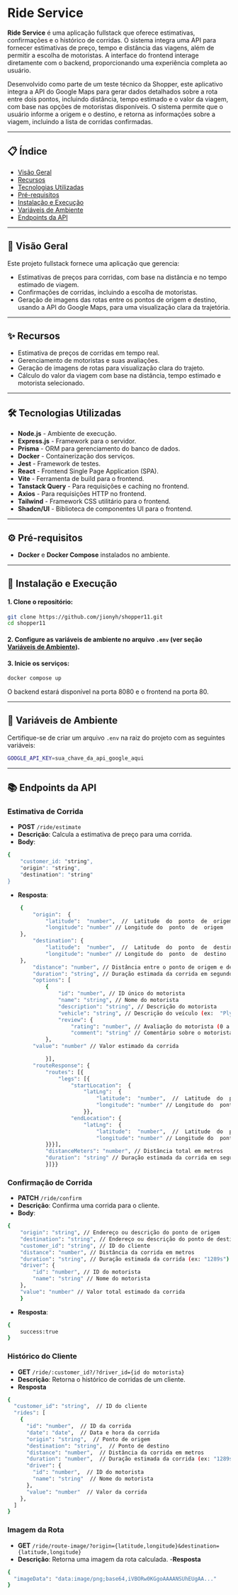 
# Ride Service

**Ride Service** é uma aplicação fullstack que oferece estimativas, confirmações e o histórico de corridas. O sistema integra uma API para fornecer estimativas de preço, tempo e distância das viagens, além de permitir a escolha de motoristas. A interface do frontend interage diretamente com o backend, proporcionando uma experiência completa ao usuário.

Desenvolvido como parte de um teste técnico da Shopper, este aplicativo integra a API do Google Maps para gerar dados detalhados sobre a rota entre dois pontos, incluindo distância, tempo estimado e o valor da viagem, com base nas opções de motoristas disponíveis. O sistema permite que o usuário informe a origem e o destino, e retorna as informações sobre a viagem, incluindo a lista de corridas confirmadas.

----------
## 📋 **Índice**
- [Visão Geral](#-visão-geral)
- [Recursos](#-recursos)
- [Tecnologias Utilizadas](#-tecnologias-utilizadas)
- [Pré-requisitos](#-pré-requisitos)
- [Instalação e Execução](#-instalação-e-execução)
- [Variáveis de Ambiente](#-variáveis-de-ambiente)
- [Endpoints da API](#-endpoints-da-api)
----------
## 🌟 **Visão Geral**
Este projeto fullstack fornece uma aplicação que gerencia:
- Estimativas de preços para corridas, com base na distância e no tempo estimado de viagem.
- Confirmações de corridas, incluindo a escolha de motoristas.
- Geração de imagens das rotas entre os pontos de origem e destino, usando a API do Google Maps, para uma visualização clara da trajetória.
----------
## ✨ **Recursos**
- Estimativa de preços de corridas em tempo real.
- Gerenciamento de motoristas e suas avaliações.
- Geração de imagens de rotas para visualização clara do trajeto.
- Cálculo do valor da viagem com base na distância, tempo estimado e motorista selecionado.
----------
## 🛠 **Tecnologias Utilizadas**
-  **Node.js** - Ambiente de execução.
-  **Express.js** - Framework para o servidor.
-  **Prisma** - ORM para gerenciamento do banco de dados.
-  **Docker** - Containerização dos serviços.
-  **Jest** - Framework de testes.
-  **React** - Frontend Single Page Application (SPA).
-  **Vite** - Ferramenta de build para o frontend.
-  **Tanstack Query** - Para requisições e caching no frontend.
-  **Axios** - Para requisições HTTP no frontend.
-  **Tailwind** - Framework CSS utilitário para o frontend.
-  **Shadcn/UI** - Biblioteca de componentes UI para o frontend.
----------
## ⚙️ **Pré-requisitos**

-  **Docker** e **Docker Compose** instalados no ambiente.

----------

## 🚀 **Instalação e Execução**

#### 1. Clone o repositório:
```bash
git clone https://github.com/jionyh/shopper11.git
cd shopper11
```
#### 2. Configure as variáveis de ambiente no arquivo `.env` (ver seção [Variáveis de Ambiente](#variáveis-de-ambiente)).

#### 3. Inicie os serviços:
```bash
docker compose up
```
O backend estará disponível na porta 8080 e o frontend na porta 80.

----------

## 🔑 **Variáveis de Ambiente**

Certifique-se de criar um arquivo `.env` na raiz do projeto com as seguintes variáveis:
```bash
GOOGLE_API_KEY=sua_chave_da_api_google_aqui
```
----------

## 📚 **Endpoints da API**  

### **Estimativa de Corrida**
-  **POST**  `/ride/estimate`
-  **Descrição**: Calcula a estimativa de preço para uma corrida.
-  **Body**:
```bash
{
	"customer_id: "string",
	"origin": "string",
	"destination": "string"
}
```
-  **Resposta**:
```bash
	{
		"origin":  {
			"latitude":  "number",  //  Latitude  do  ponto  de  origem
			"longitude": "number" // Longitude do  ponto  de  origem
	},
		"destination": {
			"latitude":  "number",  //  Latitude  do  ponto  de  destino
			"longitude": "number" // Longitude do  ponto  de  destino
	},
		"distance": "number", // Distância entre o ponto de origem e destino em metros
		"duration": "string", // Duração estimada da corrida em segundos (ex:  "1289s")
		"options": [
			{
				"id": "number", // ID único do motorista
				"name": "string", // Nome do motorista
				"description": "string", // Descrição do motorista
				"vehicle": "string", // Descrição do veículo (ex:  "Plymouth Valiant 1973 rosa")
				"review": {
					"rating": "number", // Avaliação do motorista (0 a 5)
					"comment": "string" // Comentário sobre o motorista
			},
		"value": "number" // Valor estimado da corrida

			}],
		"routeResponse": {
			"routes": [{
				"legs": [{
					"startLocation":  {
						"latLng":  {
							"latitude":  "number",  //  Latitude  do  ponto  de  partida
							"longitude": "number" // Longitude do  ponto  de  partida
						}},
					"endLocation": {
						"latLng":  {
							"latitude":  "number",  //  Latitude  do  ponto  de  chegada
							"longitude": "number" // Longitude do  ponto  de  chegada
			}}}],
			"distanceMeters": "number", // Distância total em metros
			"duration": "string" // Duração estimada da corrida em segundos (ex:  "1289s")
			}]}}
```

### **Confirmação de Corrida**

-  **PATCH**  `/ride/confirm`
-  **Descrição**: Confirma uma corrida para o cliente.
-  **Body**:
```bash
{ 
	"origin": "string", // Endereço ou descrição do ponto de origem 
	"destination": "string", // Endereço ou descrição do ponto de destino 
	"customer_id": "string", // ID do cliente 
	"distance": "number", // Distância da corrida em metros 
	"duration": "string", // Duração estimada da corrida (ex: "1289s") 
	"driver": { 
		"id": "number", // ID do motorista 
		"name": "string" // Nome do motorista 
	}, 
	"value": "number" // Valor total estimado da corrida 
	}
```
-  **Resposta**:
```bash
{
	success:true
}
```

### **Histórico do Cliente**
-  **GET**  `/ride/:customer_id?/?driver_id={id do motorista}`
-  **Descrição**: Retorna o histórico de corridas de um cliente.
- **Resposta**
```bash
{
  "customer_id": "string",  // ID do cliente
  "rides": [
    {
      "id": "number",  // ID da corrida
      "date": "date",  // Data e hora da corrida
      "origin": "string",  // Ponto de origem
      "destination": "string",  // Ponto de destino
      "distance": "number",  // Distância da corrida em metros 
      "duration": "number",  // Duração estimada da corrida (ex: "1289s")
      "driver": {
        "id": "number",  // ID do motorista
        "name": "string"  // Nome do motorista
      },
      "value": "number"  // Valor da corrida
    },
  ]
}

```

### **Imagem da Rota**
-  **GET**  `/ride/route-image/?origin={latitude,longitude}&destination={latitude,longitude}`
-  **Descrição**: Retorna uma imagem da rota calculada.
-**Resposta**
```bash
{
  "imageData": "data:image/png;base64,iVBORw0KGgoAAAANSUhEUgAA..."
}
```

  